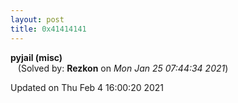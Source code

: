 ```yaml
---
layout: post
title: 0x41414141
---
```


<!--break-->

**pyjail (misc)**  
&nbsp;&nbsp;&nbsp;(Solved by: **Rezkon** on _Mon Jan 25 07:44:34 2021_)  
  


Updated on Thu Feb  4 16:00:20 2021
